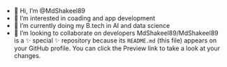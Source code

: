 - 👋 Hi, I’m @MdShakeel89
- 👀 I’m interested in coading and app development
- 🌱 I’m currently doing my B.tech in AI and data science
- 💞️ I’m looking to collaborate on developers
MdShakeel89/MdShakeel89 is a ✨ special ✨ repository because its `README.md` (this file) appears on your GitHub profile.
You can click the Preview link to take a look at your changes.
